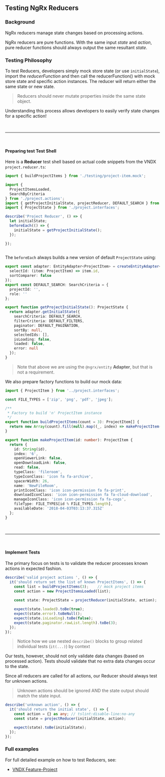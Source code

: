 ## Testing NgRx Reducers

### Background

NgRx reducers manage state changes based on processing actions. 

NgRx reducers are pure functions. With the same input *state* and *action*, pure reducer functions should always output the same resultant *state*.

### Testing Philosophy
 
To test Reducers, developers simply mock store state (or use `initialState`), import the *reducerFunction*
and then call the reducerFunction() with mock store state and specific action instances. The reducer will return either the same state or new state.
> Reducers should never mutate properties inside the same state object.
 
Understanding this process allows developers to easily verify state changes for a specific action!

<br/>

----

<br/>



#### Preparing test Test Shell

Here is a **Reducer** test shell based on actual code snippets from the VNDX `project.reducer.ts`:

```ts
import { buildProjectItems } from './testing/project-item.mock';

import {
  ProjectItemsLoaded,
  SearchByCriteria
} from './project.actions';
import { getProjectInitialState, projectReducer, DEFAULT_SEARCH } from './project.reducer';
import { ProjectState } from './project.interfaces';

describe('Project Reducer', () => {
  let initialState;
  beforeEach(() => {
    initialState = getProjectInitialState();
  });

});
 
```

The `beforeEach` always builds a new version of default `ProjectState` using:

```ts
export const adapter: EntityAdapter<ProjectItem> = createEntityAdapter<ProjectItem>({
  selectId: (item: ProjectItem) => item.id,
  sortComparer: false
});
export const DEFAULT_SEARCH: SearchCriteria = {
  projectId: '',
  role: ''
};

export function getProjectInitialState(): ProjectState {
  return adapter.getInitialState({
    searchCriteria: DEFAULT_SEARCH,
    filterCriteria: DEFAULT_FILTERS,
    paginator: DEFAULT_PAGINATION,
    sortBy: null,
    selectedIds: [],
    isLoading: false,
    loaded: false,
    error: null
  });
}
``` 
>  Note that above we are using the `@ngrx/entity` **Adapter**, but that is not a requirement.

We also prepare factory functions to build our mock data:

```ts
import { ProjectItem } from '../project.interfaces';

const FILE_TYPES = ['zip', 'png', 'pdf', 'jpeg'];

/**
 * Factory to build 'n' ProjectItem instance
 */
export function buildProjectItems(count = 3): ProjectItem[] {
  return new Array(count).fill(null).map((_, index) => makeProjectItem(index + 1));
}

export function makeProjectItem(id: number): ProjectItem {
  return {
    id: String(id),
    index: '6',
    openViewerLink: false,
    openDownloadLink: false,
    read: false,
    typeClass: 'fileroom',
    typeIconClass: 'icon fa fa-archive',
    spacerWidth: 26,
    name: 'NewFileRoom',
    printIconClass: 'icon icon-permission fa fa-print',
    downloadIconClass: 'icon icon-permission fa fa-cloud-download',
    manageIconClass: 'icon icon-permission fa fa-cogs',
    fileType: FILE_TYPES[id % FILE_TYPES.length],
    availableDate: '2018-04-03T03:13:37.315Z'
  };
}
```

<br/>

----

<br/>

#### Implement Tests 

The primary focus on tests is to validate the reducer processes known actions in expected fashion.

```ts
describe('valid project actions ', () => {
  it('should return set the list of known ProjectItems', () => {
    const list = buildProjectItems(3);    // mock project items
    const action = new ProjectItemsLoaded(list);
    
    const state: ProjectState = projectReducer(initialState, action);

    expect(state.loaded).toBe(true);
    expect(state.error).toBeNull();
    expect(state.isLoading).toBe(false);
    expect(state.paginator.rawList.length).toBe(3);
  });
});
```
> Notice how we use nested `describe()` blocks to group related individual tests (`it(...)`) by context

Our tests, however, should not only validate data changes (based on processed action). Tests should validate that no extra data changes occur to the state.

Since all reducers are called for all actions, our Reducer should always test for unknown actions. 
> Unknown actions should be ignored AND the state output should match the state input.

```ts
describe('unknown action', () => {
  it('should return the initial state', () => {
    const action = {} as any; // tslint:disable-line:no-any
    const state = projectReducer(initialState, action);

    expect(state).toBe(initialState);
  });
});
```

### Full examples

For full detailed example on how to test Reducers, see:

* [VNDX Feature-Project](https://github.com/MerrillCorporation/poc-vindex/blob/d156d0f5403fc17aae10645e343f6ade643a39d1/libs/vndx/feature-project/src/lib/%2Bstate/project.reducer.spec.ts)
